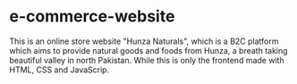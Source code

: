 # e-commerce-website
This is an online store website "Hunza Naturals", which is a B2C platform which aims to provide natural goods and foods from Hunza, a breath taking beautiful valley in north Pakistan. While this is only the frontend made with HTML, CSS and JavaScrip. 
